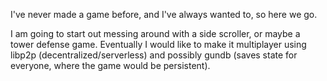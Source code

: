 

I've never made a game before, and I've always wanted to, so here we go.

I am going to start out messing around with a side scroller, or maybe a tower defense game. Eventually I would like to make it multiplayer using libp2p (decentralized/serverless) and possibly gundb (saves state for everyone, where the game would be persistent).

<style>
  {{#include ./game/styles.css}}
</style>
<script>
  {{#include ./game/game.js}}
</script>